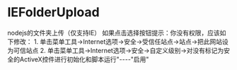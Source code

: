 # IEFolderUpload
nodejs的文件夹上传（仅支持IE）
如果点击选择按钮提示：你没有权限，应该如下修改：
        1. 单击菜单工具->Internet选项->安全->受信任站点->站点->把此网站设为可信站点
        2. 单击菜单工具->Internet选项->安全->自定义级别->对没有标记为安全的ActiveX控件进行初始化和脚本运行"----"启用"
